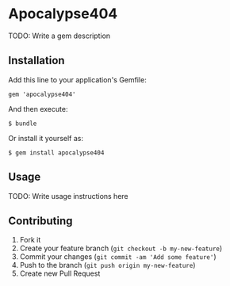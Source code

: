 # Apocalypse404

TODO: Write a gem description

## Installation

Add this line to your application's Gemfile:

    gem 'apocalypse404'

And then execute:

    $ bundle

Or install it yourself as:

    $ gem install apocalypse404

## Usage

TODO: Write usage instructions here

## Contributing

1. Fork it
2. Create your feature branch (`git checkout -b my-new-feature`)
3. Commit your changes (`git commit -am 'Add some feature'`)
4. Push to the branch (`git push origin my-new-feature`)
5. Create new Pull Request
